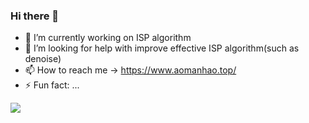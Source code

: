 ### Hi there 👋

- 🔭 I’m currently working on ISP algorithm
- 🤔 I’m looking for help with improve effective ISP algorithm(such as denoise)  
- 📫 How to reach me -> https://www.aomanhao.top/ 
- ⚡ Fun fact: ...

![](https://github-readme-stats.vercel.app/api?username=aomanhao)

<!--
**AomanHao/AomanHao** is a ✨ _special_ ✨ repository because its `README.md` (this file) appears on your GitHub profile.

Here are some ideas to get you started:

- 🔭 I’m currently working on ...
- 🌱 I’m currently learning ...
- 👯 I’m looking to collaborate on ...
- 🤔 I’m looking for help with ...
- 💬 Ask me about ...
- 📫 How to reach me: ...
- 😄 Pronouns: ...
- ⚡ Fun fact: ...
-->
